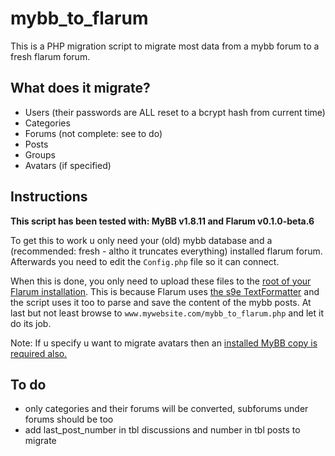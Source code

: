 # mybb_to_flarum

This is a PHP migration script to migrate most data from a mybb forum to a fresh flarum forum.

## What does it migrate?

* Users (their passwords are ALL reset to a bcrypt hash from current time)
* Categories
* Forums (not complete: see to do)
* Posts
* Groups
* Avatars (if specified)

## Instructions
**This script has been tested with: MyBB v1.8.11 and Flarum v0.1.0-beta.6**

To get this to work u only need your (old) mybb database and a (recommended: fresh - altho it truncates everything) installed flarum forum.
Afterwards you need to edit the `Config.php` file so it can connect.

When this is done, you only need to upload these files to the <u>root of your Flarum installation</u>.
This is because Flarum uses <a href='https://github.com/s9e/TextFormatter'>the s9e TextFormatter</a> and the script uses it too to parse and save the content of the mybb posts.
At last but not least browse to `www.mywebsite.com/mybb_to_flarum.php` and let it do its job.

Note: If u specify u want to migrate avatars then an <u>installed MyBB copy is required also.</u>

## To do
* only categories and their forums will be converted, subforums under forums should be too
* add last_post_number in tbl discussions and number in tbl posts to migrate
